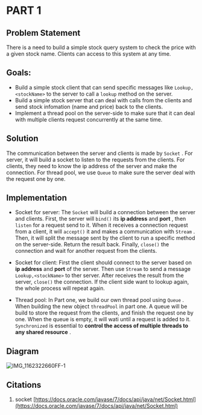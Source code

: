 # PART 1

## Problem Statement

There is a need to build a simple stock query system to check the price with a given stock name. Clients can access to this system at any time.

## Goals:

- Build a simple stock client that can send specific messages like `Lookup,<stockName>` to the server to call a `lookup` method on the server.
- Build a simple stock server that can deal with calls from the clients and send stock infomation (name and price) back to the clients.
- Implement a thread pool on the server-side to make sure that it can deal with multiple clients  request concurrently at the same time.

## Solution

The communication between the server and clients is made by `Socket` . For server, it will build a socket to listen to the requests from the clients. For clients, they need to know the ip address of the server and make the connection. For thread pool, we use `Queue` to make sure the server deal with the request one by one.

## Implementation

- Socket for server: The `Socket` will build a connection between the server and clients. First, the server will `bind()` its **ip address** and **port** , then `listen` for a request send to it. When it receives a connection request from a client, it will `accept()` it and makes a communication with `Stream` . Then, it will split the message sent by the client to run a specific method on the server-side. Return the result back. Finally, `close()` the connection and wait for another request from the clients.

- Socket for client: First the client should connect to the server based on **ip address** and **port** of the server. Then use `Stream` to send a message  `Lookup,<stockName>` to ther server. After receives the result from the server, `close()` the connection. If the client side want to lookup again, the whole process will repeat again.

- Thread pool: In Part one, we build our own thread pool using `Queue` . When building the new object `threadPool` in part one. A queue will be build to store the request from the clients, and finish the request one by one. When the queue is empty, it will wati until a request is added to it. `Synchronized` is essential to **control the access of multiple threads to any shared resource** .

## Diagram

![IMG_1162322660FF-1](/Users/richardzhao/Downloads/IMG_1162322660FF-1.jpeg)

## Citations

1. socket [https://docs.oracle.com/javase/7/docs/api/java/net/Socket.html](https://docs.oracle.com/javase/7/docs/api/java/net/Socket.html)
